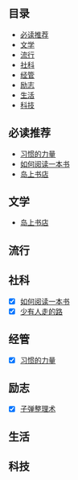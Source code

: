 ## 目录

* [必读推荐](#必读推荐)
* [文学](#文学)
* [流行](#流行)
* [社科](#社科)
* [经管](#经管)
* [励志](#励志)
* [生活](#生活)
* [科技](#科技)

## 必读推荐

* [习惯的力量](https://book.douban.com/subject/20507212/)
* [如何阅读一本书](https://book.douban.com/subject/1013208/)
* [岛上书店](https://book.douban.com/subject/26340138/)

## 文学
* [岛上书店](https://book.douban.com/subject/26340138/)


## 流行


## 社科

- [x] [如何阅读一本书](https://book.douban.com/subject/1013208/)
- [x] [少有人走的路](https://book.douban.com/subject/1775691/)

## 经管
- [x] [习惯的力量](https://book.douban.com/subject/20507212/) 


## 励志
- [x] [子弹整理术](https://book.douban.com/subject/27092959/)

## 生活


## 科技
